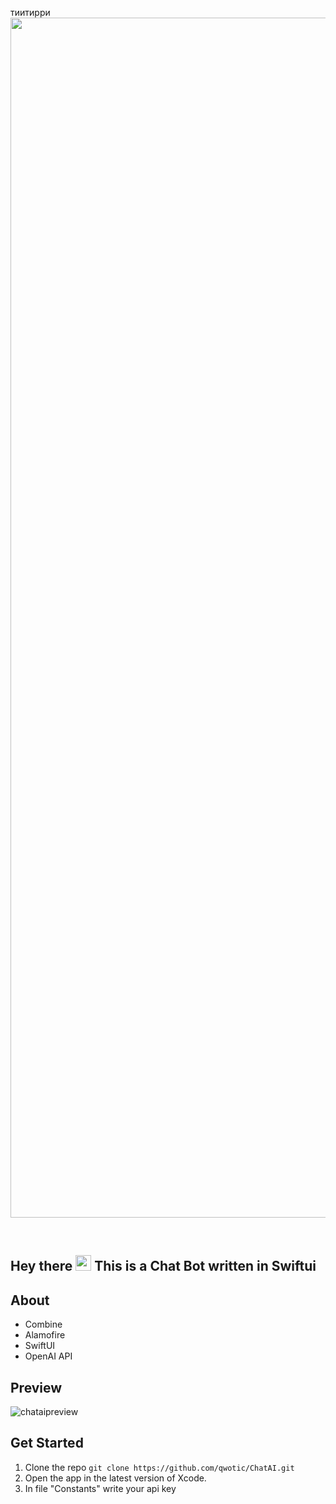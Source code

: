 тиитирри<img width="1920" alt="" src="https://user-images.githubusercontent.com/96487423/213916600-953eb76a-439e-41d6-983b-a874c0db6d45.png">

<br>

## Hey there <img src="https://media.giphy.com/media/hvRJCLFzcasrR4ia7z/giphy.gif" width="25px"> This is a Chat Bot written in Swiftui


## About
* Combine
* Alamofire
* SwiftUI
* OpenAI API

## Preview

![chataipreview](https://user-images.githubusercontent.com/96487423/213917292-cb314c91-cf55-47f4-b71c-f23bebc866e1.gif)

## Get Started

1. Clone the repo `git clone https://github.com/qwotic/ChatAI.git`
2. Open the app in the latest version of Xcode.
3. In file "Constants" write your api key
